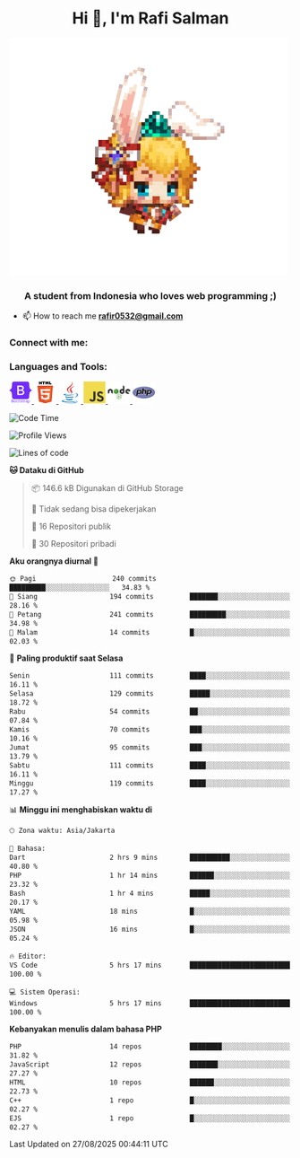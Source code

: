<h1 align="center">Hi 👋, I'm Rafi Salman</h1>
<img src="img/lp.gif" /> 
<h3 align="center">A student from Indonesia who loves web programming ;)</h3>

- 📫 How to reach me **rafir0532@gmail.com**

<h3 align="left">Connect with me:</h3>
<p align="left">
</p>

<h3 align="left">Languages and Tools:</h3>
<p align="left"> <a href="https://getbootstrap.com" target="_blank" rel="noreferrer"> <img src="https://raw.githubusercontent.com/devicons/devicon/master/icons/bootstrap/bootstrap-plain-wordmark.svg" alt="bootstrap" width="40" height="40"/> </a> <a href="https://www.w3.org/html/" target="_blank" rel="noreferrer"> <img src="https://raw.githubusercontent.com/devicons/devicon/master/icons/html5/html5-original-wordmark.svg" alt="html5" width="40" height="40"/> </a> <a href="https://www.java.com" target="_blank" rel="noreferrer"> <img src="https://raw.githubusercontent.com/devicons/devicon/master/icons/java/java-original.svg" alt="java" width="40" height="40"/> </a> <a href="https://developer.mozilla.org/en-US/docs/Web/JavaScript" target="_blank" rel="noreferrer"> <img src="https://raw.githubusercontent.com/devicons/devicon/master/icons/javascript/javascript-original.svg" alt="javascript" width="40" height="40"/> </a> <a href="https://nodejs.org" target="_blank" rel="noreferrer"> <img src="https://raw.githubusercontent.com/devicons/devicon/master/icons/nodejs/nodejs-original-wordmark.svg" alt="nodejs" width="40" height="40"/> </a> <a href="https://www.php.net" target="_blank" rel="noreferrer"> <img src="https://raw.githubusercontent.com/devicons/devicon/master/icons/php/php-original.svg" alt="php" width="40" height="40"/> </a> </p>

<!--START_SECTION:waka-->
![Code Time](http://img.shields.io/badge/Code%20Time-602%20hrs%2014%20mins-blue)

![Profile Views](http://img.shields.io/badge/Profil%20dilihat-0-blue)

![Lines of code](https://img.shields.io/badge/Sejak%20Hello%20World%20aku%20telah%20menulis-1.8%20million%20baris%20kode-blue)

**🐱 Dataku di GitHub** 

> 📦 146.6 kB Digunakan di GitHub Storage 
 > 
> 🚫 Tidak sedang bisa dipekerjakan
 > 
> 📜 16 Repositori publik 
 > 
> 🔑 30 Repositori pribadi 
 > 
**Aku orangnya diurnal 🐤** 

```text
🌞 Pagi                   240 commits         █████████░░░░░░░░░░░░░░░░   34.83 % 
🌆 Siang                  194 commits         ███████░░░░░░░░░░░░░░░░░░   28.16 % 
🌃 Petang                 241 commits         █████████░░░░░░░░░░░░░░░░   34.98 % 
🌙 Malam                  14 commits          █░░░░░░░░░░░░░░░░░░░░░░░░   02.03 % 
```
📅 **Paling produktif saat Selasa** 

```text
Senin                    111 commits         ████░░░░░░░░░░░░░░░░░░░░░   16.11 % 
Selasa                   129 commits         █████░░░░░░░░░░░░░░░░░░░░   18.72 % 
Rabu                     54 commits          ██░░░░░░░░░░░░░░░░░░░░░░░   07.84 % 
Kamis                    70 commits          ███░░░░░░░░░░░░░░░░░░░░░░   10.16 % 
Jumat                    95 commits          ███░░░░░░░░░░░░░░░░░░░░░░   13.79 % 
Sabtu                    111 commits         ████░░░░░░░░░░░░░░░░░░░░░   16.11 % 
Minggu                   119 commits         ████░░░░░░░░░░░░░░░░░░░░░   17.27 % 
```


📊 **Minggu ini menghabiskan waktu di** 

```text
🕑︎ Zona waktu: Asia/Jakarta

💬 Bahasa: 
Dart                     2 hrs 9 mins        ██████████░░░░░░░░░░░░░░░   40.80 % 
PHP                      1 hr 14 mins        ██████░░░░░░░░░░░░░░░░░░░   23.32 % 
Bash                     1 hr 4 mins         █████░░░░░░░░░░░░░░░░░░░░   20.17 % 
YAML                     18 mins             █░░░░░░░░░░░░░░░░░░░░░░░░   05.98 % 
JSON                     16 mins             █░░░░░░░░░░░░░░░░░░░░░░░░   05.24 % 

🔥 Editor: 
VS Code                  5 hrs 17 mins       █████████████████████████   100.00 % 

💻 Sistem Operasi: 
Windows                  5 hrs 17 mins       █████████████████████████   100.00 % 
```

**Kebanyakan menulis dalam bahasa PHP** 

```text
PHP                      14 repos            ████████░░░░░░░░░░░░░░░░░   31.82 % 
JavaScript               12 repos            ███████░░░░░░░░░░░░░░░░░░   27.27 % 
HTML                     10 repos            ██████░░░░░░░░░░░░░░░░░░░   22.73 % 
C++                      1 repo              █░░░░░░░░░░░░░░░░░░░░░░░░   02.27 % 
EJS                      1 repo              █░░░░░░░░░░░░░░░░░░░░░░░░   02.27 % 
```




 Last Updated on 27/08/2025 00:44:11 UTC
<!--END_SECTION:waka-->
